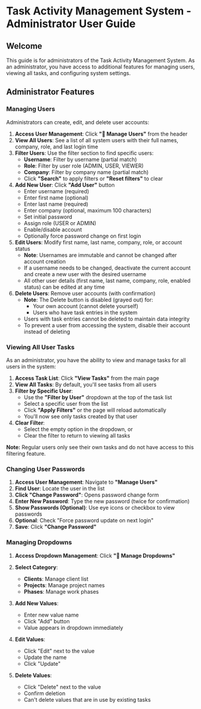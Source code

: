 # Task Activity Management System - Administrator User Guide

## Welcome

This guide is for administrators of the Task Activity Management System. As an administrator, you have access to additional features for managing users, viewing all tasks, and configuring system settings.

## Administrator Features

### Managing Users

Administrators can create, edit, and delete user accounts:

1. **Access User Management**: Click **"👥 Manage Users"** from the header
2. **View All Users**: See a list of all system users with their full names, company, role, and last login time
3. **Filter Users**: Use the filter section to find specific users:
    - **Username**: Filter by username (partial match)
    - **Role**: Filter by user role (ADMIN, USER, VIEWER)
    - **Company**: Filter by company name (partial match)
    - Click **"Search"** to apply filters or **"Reset filters"** to clear
4. **Add New User**: Click **"Add User"** button
    - Enter username (required)
    - Enter first name (optional)
    - Enter last name (required)
    - Enter company (optional, maximum 100 characters)
    - Set initial password
    - Assign role (USER or ADMIN)
    - Enable/disable account
    - Optionally force password change on first login
5. **Edit Users**: Modify first name, last name, company, role, or account status
    - **Note**: Usernames are immutable and cannot be changed after account creation
    - If a username needs to be changed, deactivate the current account and create a new user with the desired username
    - All other user details (first name, last name, company, role, enabled status) can be edited at any time
6. **Delete Users**: Remove user accounts (with confirmation)
    - **Note**: The Delete button is disabled (grayed out) for:
        - Your own account (cannot delete yourself)
        - Users who have task entries in the system
    - Users with task entries cannot be deleted to maintain data integrity
    - To prevent a user from accessing the system, disable their account instead of deleting

### Viewing All User Tasks

As an administrator, you have the ability to view and manage tasks for all users in the system:

1. **Access Task List**: Click **"View Tasks"** from the main page
2. **View All Tasks**: By default, you'll see tasks from all users
3. **Filter by Specific User**:
    - Use the **"Filter by User"** dropdown at the top of the task list
    - Select a specific user from the list
    - Click **"Apply Filters"** or the page will reload automatically
    - You'll now see only tasks created by that user
4. **Clear Filter**:
    - Select the empty option in the dropdown, or
    - Clear the filter to return to viewing all tasks

**Note:** Regular users only see their own tasks and do not have access to this filtering feature.

### Changing User Passwords

1. **Access User Management**: Navigate to **"Manage Users"**
2. **Find User**: Locate the user in the list
3. **Click "Change Password"**: Opens password change form
4. **Enter New Password**: Type the new password (twice for confirmation)
5. **Show Passwords (Optional)**: Use eye icons or checkbox to view passwords
6. **Optional**: Check "Force password update on next login"
7. **Save**: Click **"Change Password"**

### Managing Dropdowns

1. **Access Dropdown Management**: Click **"🔧 Manage Dropdowns"**

2. **Select Category**:

    - **Clients**: Manage client list
    - **Projects**: Manage project names
    - **Phases**: Manage work phases

3. **Add New Values**:

    - Enter new value name
    - Click "Add" button
    - Value appears in dropdown immediately

4. **Edit Values**:

    - Click "Edit" next to the value
    - Update the name
    - Click "Update"

5. **Delete Values**:

    - Click "Delete" next to the value
    - Confirm deletion
    - Can't delete values that are in use by existing tasks
